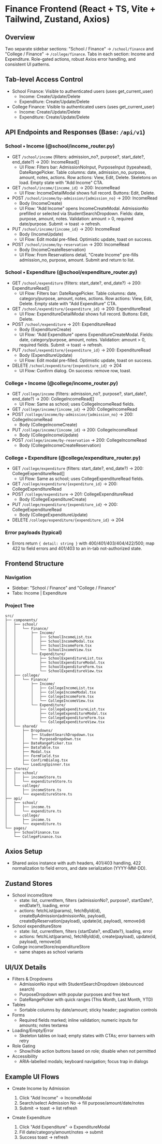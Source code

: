 # Finance Frontend (React + TS, Vite + Tailwind, Zustand, Axios)

## Overview

Two separate sidebar sections: "School / Finance" → `/school/finance` and "College / Finance" → `/college/finance`. Tabs in each section: Income and Expenditure. Role-gated actions, robust Axios error handling, and consistent UI patterns.

## Tab-level Access Control

- School Finance: Visible to authenticated users (uses get_current_user)
  - Income: Create/Update/Delete
  - Expenditure: Create/Update/Delete
- College Finance: Visible to authenticated users (uses get_current_user)
  - Income: Create/Update/Delete
  - Expenditure: Create/Update/Delete

## API Endpoints and Responses (Base: `/api/v1`)

### School • Income (@school/income_router.py)

- GET `/school/income` (filters: admission_no?, purpose?, start_date?, end_date?) → 200: IncomeRead[]
  - UI Flow: Filters bar: AdmissionNoInput, PurposeInput (typeahead), DateRangePicker. Table columns: date, admission_no, purpose, amount, notes, actions. Row actions: View, Edit, Delete. Skeletons on load. Empty state with "Add Income" CTA.
- GET `/school/income/{income_id}` → 200: IncomeRead
  - UI Flow: IncomeDetailModal shows full record. Buttons: Edit, Delete.
- POST `/school/income/by-admission/{admission_no}` → 200: IncomeRead
  - Body (IncomeCreate)
  - UI Flow: "Add Income" opens IncomeCreateModal. AdmissionNo prefilled or selected via StudentSearchDropdown. Fields: date, purpose, amount, notes. Validation: amount > 0, required date/purpose. Submit → toast → refresh.
- PUT `/school/income/{income_id}` → 200: IncomeRead
  - Body (IncomeUpdate)
  - UI Flow: Edit modal pre-filled. Optimistic update, toast on success.
- POST `/school/income/by-reservation` → 200: IncomeRead
  - Body (IncomeCreateReservation)
  - UI Flow: From Reservations detail, "Create Income" pre-fills admission_no, purpose, amount. Submit and return to list.

### School • Expenditure (@school/expenditure_router.py)

- GET `/school/expenditure` (filters: start_date?, end_date?) → 200: ExpenditureRead[]
  - UI Flow: Filters bar: DateRangePicker. Table columns: date, category/purpose, amount, notes, actions. Row actions: View, Edit, Delete. Empty state with "Add Expenditure" CTA.
- GET `/school/expenditure/{expenditure_id}` → 200: ExpenditureRead
  - UI Flow: ExpenditureDetailModal shows full record. Buttons: Edit, Delete.
- POST `/school/expenditure` → 201: ExpenditureRead
  - Body (ExpenditureCreate)
  - UI Flow: "Add Expenditure" opens ExpenditureCreateModal. Fields: date, category/purpose, amount, notes. Validation: amount > 0, required fields. Submit → toast → refresh.
- PUT `/school/expenditure/{expenditure_id}` → 200: ExpenditureRead
  - Body (ExpenditureUpdate)
  - UI Flow: Edit modal pre-filled. Optimistic update, toast on success.
- DELETE `/school/expenditure/{expenditure_id}` → 204
  - UI Flow: Confirm dialog. On success: remove row, toast.

### College • Income (@college/income_router.py)

- GET `/college/income` (filters: admission_no?, purpose?, start_date?, end_date?) → 200: CollegeIncomeRead[]
  - UI Flow: Same as school; uses CollegeIncomeRead fields.
- GET `/college/income/{income_id}` → 200: CollegeIncomeRead
- POST `/college/income/by-admission/{admission_no}` → 200: CollegeIncomeRead
  - Body (CollegeIncomeCreate)
- PUT `/college/income/{income_id}` → 200: CollegeIncomeRead
  - Body (CollegeIncomeUpdate)
- POST `/college/income/by-reservation` → 200: CollegeIncomeRead
  - Body (CollegeIncomeCreateReservation)

### College • Expenditure (@college/expenditure_router.py)

- GET `/college/expenditure` (filters: start_date?, end_date?) → 200: CollegeExpenditureRead[]
  - UI Flow: Same as school; uses CollegeExpenditureRead fields.
- GET `/college/expenditure/{expenditure_id}` → 200: CollegeExpenditureRead
- POST `/college/expenditure` → 201: CollegeExpenditureRead
  - Body (CollegeExpenditureCreate)
- PUT `/college/expenditure/{expenditure_id}` → 200: CollegeExpenditureRead
  - Body (CollegeExpenditureUpdate)
- DELETE `/college/expenditure/{expenditure_id}` → 204

### Error payloads (typical)

- Errors return `{ detail: string }` with 400/401/403/404/422/500; map 422 to field errors and 401/403 to an in-tab not-authorized state.

## Frontend Structure

### Navigation

- Sidebar: "School / Finance" and "College / Finance"
- Tabs: Income | Expenditure

### Project Tree

```
src/
├── components/
│   ├── school/
│   │   └── Finance/
│   │       ├── Income/
│   │       │   ├── SchoolIncomeList.tsx
│   │       │   ├── SchoolIncomeModal.tsx
│   │       │   ├── SchoolIncomeForm.tsx
│   │       │   └── SchoolIncomeView.tsx
│   │       └── Expenditure/
│   │           ├── SchoolExpenditureList.tsx
│   │           ├── SchoolExpenditureModal.tsx
│   │           ├── SchoolExpenditureForm.tsx
│   │           └── SchoolExpenditureView.tsx
│   ├── college/
│   │   └── Finance/
│   │       ├── Income/
│   │       │   ├── CollegeIncomeList.tsx
│   │       │   ├── CollegeIncomeModal.tsx
│   │       │   ├── CollegeIncomeForm.tsx
│   │       │   └── CollegeIncomeView.tsx
│   │       └── Expenditure/
│   │           ├── CollegeExpenditureList.tsx
│   │           ├── CollegeExpenditureModal.tsx
│   │           ├── CollegeExpenditureForm.tsx
│   │           └── CollegeExpenditureView.tsx
│   └── shared/
│       ├── Dropdowns/
│       │   ├── StudentSearchDropdown.tsx
│       │   └── PurposeDropdown.tsx
│       ├── DateRangePicker.tsx
│       ├── DataTable.tsx
│       ├── Modal.tsx
│       ├── FormField.tsx
│       ├── ConfirmDialog.tsx
│       └── LoadingSpinner.tsx
├── stores/
│   ├── school/
│   │   ├── incomeStore.ts
│   │   └── expenditureStore.ts
│   └── college/
│       ├── incomeStore.ts
│       └── expenditureStore.ts
├── api/
│   ├── school/
│   │   ├── income.ts
│   │   └── expenditure.ts
│   └── college/
│       ├── income.ts
│       └── expenditure.ts
└── pages/
    ├── SchoolFinance.tsx
    └── CollegeFinance.tsx
```

## Axios Setup

- Shared axios instance with auth headers, 401/403 handling, 422 normalization to field errors, and date serialization (YYYY-MM-DD).

## Zustand Stores

- School incomeStore
  - state: list, currentItem, filters {admissionNo?, purpose?, startDate?, endDate?}, loading, error
  - actions: fetchList(params), fetchById(id), createByAdmission(admissionNo, payload), createByReservation(payload), update(id, payload), remove(id)
- School expenditureStore
  - state: list, currentItem, filters {startDate?, endDate?}, loading, error
  - actions: fetchList(params), fetchById(id), create(payload), update(id, payload), remove(id)
- College incomeStore/expenditureStore
  - same shapes as school variants

## UI/UX Details

- Filters & Dropdowns
  - AdmissionNo input with StudentSearchDropdown (debounced search)
  - PurposeDropdown with popular purposes and free text
  - DateRangePicker with quick ranges (This Month, Last Month, YTD)
- Tables
  - Sortable columns by date/amount; sticky header; pagination controls
- Forms
  - Required fields marked; inline validation; numeric inputs for amounts; notes textarea
- Loading/Empty/Error
  - Skeleton tables on load; empty states with CTAs; error banners with retry
- Role Gating
  - Show/hide action buttons based on role; disable when not permitted
- Accessibility
  - ARIA-labelled modals; keyboard navigation; focus trap in dialogs

## Example UI Flows

- Create Income by Admission

  1. Click "Add Income" → IncomeModal
  2. Search/select Admission No → fill purpose/amount/date/notes
  3. Submit → toast → list refresh

- Create Expenditure
  1. Click "Add Expenditure" → ExpenditureModal
  2. Fill date/category/amount/notes → submit
  3. Success toast → refresh
